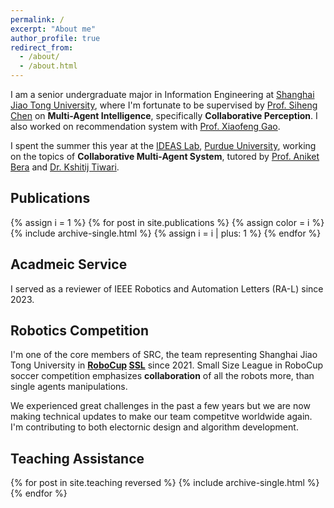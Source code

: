 ```yaml
---
permalink: /
excerpt: "About me"
author_profile: true
redirect_from: 
  - /about/
  - /about.html
---
```


I am a senior undergraduate major in Information Engineering at [Shanghai Jiao Tong University](https://en.sjtu.edu.cn), where I'm fortunate to be supervised by [Prof. Siheng Chen](https://siheng-chen.github.io/) on **Multi-Agent Intelligence**, specifically **Collaborative Perception**. I also worked on recommendation system with [Prof. Xiaofeng Gao](https://cs.sjtu.edu.cn/~gao-xf/).

I spent the summer this year at the [IDEAS Lab](https://ideas.cs.purdue.edu/), [Purdue University](https://www.purdue.edu/), working on the topics of **Collaborative Multi-Agent System**, tutored by [Prof. Aniket Bera](https://www.cs.purdue.edu/homes/ab/) and [Dr. Kshitij Tiwari](https://kshitijtiwari.com/).

## Publications
{% assign i = 1 %}
{% for post in site.publications %}
  {% assign color = i  %}
  {% include archive-single.html %}
  {% assign i =  i | plus: 1  %}
{% endfor %}

## Acadmeic Service

I served as a reviewer of IEEE Robotics and Automation Letters (RA-L) since 2023.

## Robotics Competition

I'm one of the core members of SRC, the team representing Shanghai Jiao Tong University in **[RoboCup](https://www.robocup.org/) [SSL](https://www.robocup.org/leagues/7)** since 2021. Small Size League in RoboCup soccer competition emphasizes **collaboration** of all the robots more, than single agents manipulations.

We experienced great challenges in the past a few years but we are now making technical updates to make our team competitve worldwide again. I'm contributing to both electornic design and algorithm development. 


## Teaching Assistance


{% for post in site.teaching reversed %}
  {% include archive-single.html %}
{% endfor %}


